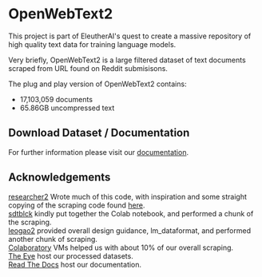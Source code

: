 # OpenWebText2

This project is part of EleutherAI's quest to create a massive repository of high quality text data for training language models.

Very briefly, OpenWebText2 is a large filtered dataset of text documents scraped from URL found on Reddit submisisons.

The plug and play version of OpenWebText2 contains:
- 17,103,059 documents
- 65.86GB uncompressed text

## Download Dataset / Documentation

For further information please visit our [documentation](https://openwebtext2.readthedocs.io/en/latest/).

## Acknowledgements
[researcher2](https://github.com/researcher2) Wrote much of this code, with inspiration and some straight copying of the scraping code found [here](https://github.com/yet-another-account/openwebtext/).<br/>
[sdtblck](https://github.com/sdtblck/) kindly put together the Colab notebook, and performed a chunk of the scraping. <br/>
[leogao2](https://github.com/leogao2/) provided overall design guidance, lm_dataformat, and performed another chunk of scraping. <br />
[Colaboratory](https://colab.research.google.com/) VMs helped us with about 10% of our overall scraping. <br />
[The Eye](http://the-eye.eu/) host our processed datasets.<br />
[Read The Docs](https://readthedocs.org/) host our documentation.<br />
